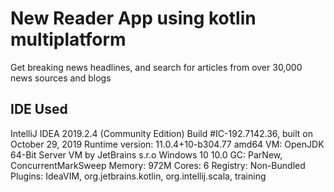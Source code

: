 # New Reader App using kotlin multiplatform

Get breaking news headlines, and search for articles from over 30,000 news sources and blogs

## IDE Used


IntelliJ IDEA 2019.2.4 (Community Edition)
Build #IC-192.7142.36, built on October 29, 2019
Runtime version: 11.0.4+10-b304.77 amd64
VM: OpenJDK 64-Bit Server VM by JetBrains s.r.o
Windows 10 10.0
GC: ParNew, ConcurrentMarkSweep
Memory: 972M
Cores: 6
Registry: 
Non-Bundled Plugins: IdeaVIM, org.jetbrains.kotlin, org.intellij.scala, training
